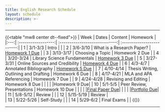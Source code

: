 ```yaml
---
title: English Research Schedule
layout: schedule
description: >-
---
```


---
{{<table "mw8 center dt--fixed">}}
| Week  |          Dates          |                 Content                  |             Homework      |             
|:---:|    :------------------:|             :-----------------------------:| :-------------------------:|
|  1 |  3/1-3/3             | Intro |          |
|  2 |  3/6-3/10            | What is a Research Paper? |  [Homework 1 Due](https://forms.microsoft.com/r/KAX9rdFFBY)        |
|  3 |  3/13-3/17           | Choosing a Topic  |   Homework 2 Due      |
|  4 |  3/20-3/24           | Library Science Fundamentals  |  [Homework 3 Due](https://forms.microsoft.com/r/rAqU8U0maS)        |
|  5 |  3/27-3/31           | Online Sources and Credibility  |  [Homework 4 Due](https://forms.microsoft.com/r/9K9Y5S1y10)       |
|  6 |  4/3-4/7             | Annotated Bibliography  |   [Homework 5 Due](https://forms.microsoft.com/r/wSWrWewzFq)       |
|  7 |  4/10-4/14           | Thesis Writing, Outlining and Drafting  | Homework 6 Due             |
|  8 |  4/17-4/21           | MLA and APA Referencing | Homework 7 Due      |
|  9 |  4/24-4/28           | Revising and Editing | Homework 8 Due |
| | | |Homework 9 Due|
| 10 |  5/1-5/5             | Peer Review, Presentations  | Homework 10 Due      |
| | | |[Final Paper Due](sks/spring2023/english-research/final-paper)|
| | | |[Portfolio Due](sks/spring2023/english-research/portfolio)|
| 11 |  5/8-5/12            | Review  | |
| 12 |  5/15-5/19           | Review  |   
| 13 |  5/22-5/26           | Self-Study  | |
| 14 |  5/29-6/2            | Final Exams  |    |
{{</table>}}

---